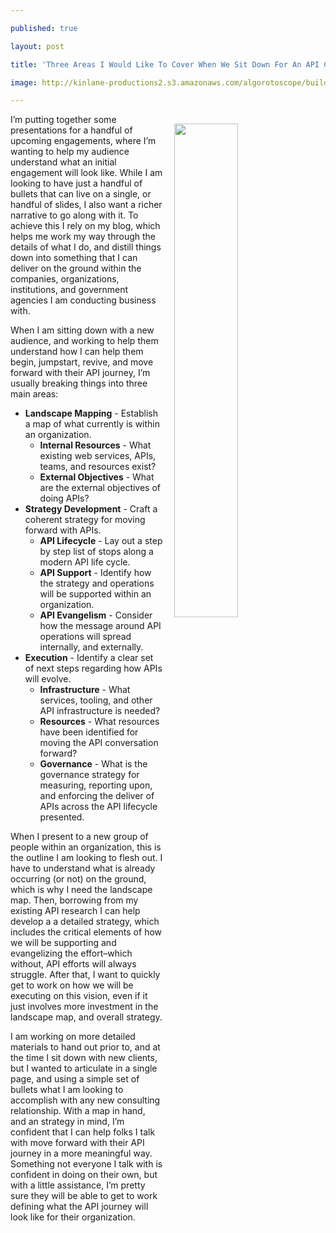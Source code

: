 ---
published: true
layout: post
title: 'Three Areas I Would Like To Cover When We Sit Down For An API Consulting'
image: http://kinlane-productions2.s3.amazonaws.com/algorotoscope/builder/filtered/68_146_800_500_0_max_0_-1_-1.jpg
---

<p><img src="https://kinlane-productions2.s3.amazonaws.com/algorotoscope/builder/filtered/68_146_800_500_0_max_0_-1_-1.jpg" align="right" width="45%" style="padding: 15px;" />
<p>I’m putting together some presentations for a handful of upcoming engagements, where I’m wanting to help my audience understand what an initial engagement will look like. While I am looking to have just a handful of bullets that can live on a single, or handful of slides, I also want a richer narrative to go along with it. To achieve this I rely on my blog, which helps me work my way through the details of what I do, and distill things down into something that I can deliver on the ground within the companies, organizations, institutions, and government agencies I am conducting business with.

<p>When I am sitting down with a new audience, and working to help them understand how I can help them begin, jumpstart, revive, and move forward with their API journey, I’m usually breaking things into three main areas:

<ul>
  <li><strong>Landscape Mapping</strong> - Establish a map of what currently is within an organization.
    <ul>
      <li><strong>Internal Resources</strong> - What existing web services, APIs, teams, and resources exist?</li>
      <li><strong>External Objectives</strong> - What are the external objectives of doing APIs?</li>
    </ul>
  </li>
  <li><strong>Strategy Development</strong> - Craft a coherent strategy for moving forward with APIs.
    <ul>
      <li><strong>API Lifecycle</strong> - Lay out a step by step list of stops along a modern API life cycle.</li>
      <li><strong>API Support</strong> - Identify how the strategy and operations will be supported within an organization.</li>
      <li><strong>API Evangelism</strong> - Consider how the message around API operations will spread internally, and externally.</li>
    </ul>
  </li>
  <li><strong>Execution</strong> - Identify a clear set of next steps regarding how APIs will evolve.
    <ul>
      <li><strong>Infrastructure</strong> - What services, tooling, and other API infrastructure is needed?</li>
      <li><strong>Resources</strong> - What resources have been identified for moving the API conversation forward?</li>
      <li><strong>Governance</strong> - What is the governance strategy for measuring, reporting upon, and enforcing the deliver of APIs across the API lifecycle presented.</li>
    </ul>
  </li>
</ul>

<p>When I present to a new group of people within an organization, this is the outline I am looking to flesh out. I have to understand what is already occurring (or not) on the ground, which is why I need the landscape map. Then, borrowing from my existing API research I can help develop a a detailed strategy, which includes the critical elements of how we will be supporting and evangelizing the effort–which without, API efforts will always struggle. After that, I want to quickly get to work on how we will be executing on this vision, even if it just involves more investment in the landscape map, and overall strategy.

<p>I am working on more detailed materials to hand out prior to, and at the time I sit down with new clients, but I wanted to articulate in a single page, and using a simple set of bullets what I am looking to accomplish with any new consulting relationship. With a map in hand, and an strategy in mind, I’m confident that I can help folks I talk with move forward with their API journey in a more meaningful way. Something not everyone I talk with is confident in doing on their own, but with a little assistance, I’m pretty sure they will be able to get to work defining what the API journey will look like for their organization.


